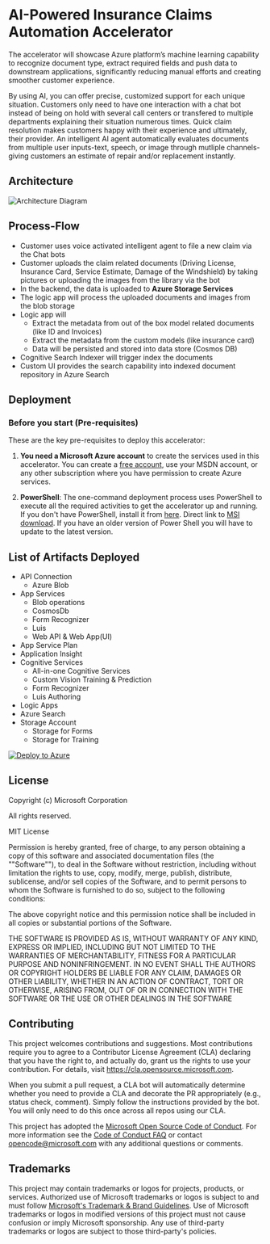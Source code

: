 # AI-Powered Insurance Claims Automation Accelerator

The accelerator will showcase Azure platform’s machine learning capability to recognize document type, extract required fields and push data to downstream applications, significantly reducing manual efforts and creating smoother customer experience.

By using AI, you can offer precise, customized support for each unique situation. Customers only need to have one interaction with a chat bot instead of being on hold with several call centers or transfered to multiple departments explaining their situation numerous times. Quick claim resolution makes customers happy with their experience and ultimately, their provider. An intelligent AI agent automatically evaluates documents from multiple user inputs-text, speech, or image through mutliple channels-giving customers an estimate of repair and/or replacement instantly.

## Architecture

![Architecture Diagram](/images/architecture.JPG)

## Process-Flow

* Customer uses voice activated intelligent agent to file a new claim via the Chat bots
* Customer uploads the claim related documents (Driving License, Insurance Card, Service Estimate, Damage of the Windshield) by taking pictures or uploading the images from the library via the bot 
* In the backend, the data is uploaded to **Azure Storage Services**
* The logic app will process the uploaded documents and images from the blob storage
* Logic app will
  * Extract the metadata from out of the box model related documents (like ID and Invoices)
  * Extract the metadata from the custom models (like insurance card)
  * Data will be persisted and stored into data store (Cosmos DB)
* Cognitive Search Indexer will trigger index the documents
* Custom UI provides the search capability into indexed document repository in Azure Search

## Deployment

### Before you start (Pre-requisites)

These are the key pre-requisites to deploy this accelerator:

1. **You need a Microsoft Azure account** to create the services used in this accelerator. You can create a [free account](https://azure.microsoft.com/en-us/free/), use your MSDN account, or any other subscription where you have permission to create Azure services.

2. **PowerShell**: The one-command deployment process uses PowerShell to execute all the required activities to get the accelerator up and running. If you don't have PowerShell, install it from [here](https://docs.microsoft.com/en-us/powershell/scripting/install/installing-windows-powershell?view=powershell-6). Direct link to [MSI download](https://github.com/PowerShell/PowerShell/releases/download/v6.2.3/PowerShell-6.2.3-win-x64.msi). If you have an older version of Power Shell you will have to update to the latest version.

## List of Artifacts Deployed

* API Connection
  * Azure Blob
* App Services
  * Blob operations
  * CosmosDb
  * Form Recognizer
  * Luis
  * Web API & Web App(UI)
* App Service Plan
* Application Insight
* Cognitive Services
  * All-in-one Cognitive Services
  * Custom Vision Training & Prediction
  * Form Recognizer
  * Luis Authoring
* Logic Apps
* Azure Search
* Storage Account
  * Storage for Forms
  * Storage for Training

[![Deploy to Azure](https://aka.ms/deploytoazurebutton)](https://portal.azure.com/#create/Microsoft.Template/uri/https%3A%2F%2Fraw.githubusercontent.com%akshata29%2Fdigitalclaims%2Fmain%2Ftemplate.json)

## License
Copyright (c) Microsoft Corporation

All rights reserved.

MIT License

Permission is hereby granted, free of charge, to any person obtaining a copy of this software and associated documentation files (the ""Software""), to deal in the Software without restriction, including without limitation the rights to use, copy, modify, merge, publish, distribute, sublicense, and/or sell copies of the Software, and to permit persons to whom the Software is furnished to do so, subject to the following conditions:

The above copyright notice and this permission notice shall be included in all copies or substantial portions of the Software.

THE SOFTWARE IS PROVIDED AS IS, WITHOUT WARRANTY OF ANY KIND, EXPRESS OR IMPLIED, INCLUDING BUT NOT LIMITED TO THE WARRANTIES OF MERCHANTABILITY, FITNESS FOR A PARTICULAR PURPOSE AND NONINFRINGEMENT. IN NO EVENT SHALL THE AUTHORS OR COPYRIGHT HOLDERS BE LIABLE FOR ANY CLAIM, DAMAGES OR OTHER LIABILITY, WHETHER IN AN ACTION OF CONTRACT, TORT OR OTHERWISE, ARISING FROM, OUT OF OR IN CONNECTION WITH THE SOFTWARE OR THE USE OR OTHER DEALINGS IN THE SOFTWARE


## Contributing

This project welcomes contributions and suggestions.  Most contributions require you to agree to a
Contributor License Agreement (CLA) declaring that you have the right to, and actually do, grant us
the rights to use your contribution. For details, visit https://cla.opensource.microsoft.com.

When you submit a pull request, a CLA bot will automatically determine whether you need to provide
a CLA and decorate the PR appropriately (e.g., status check, comment). Simply follow the instructions
provided by the bot. You will only need to do this once across all repos using our CLA.

This project has adopted the [Microsoft Open Source Code of Conduct](https://opensource.microsoft.com/codeofconduct/).
For more information see the [Code of Conduct FAQ](https://opensource.microsoft.com/codeofconduct/faq/) or
contact [opencode@microsoft.com](mailto:opencode@microsoft.com) with any additional questions or comments.


## Trademarks

This project may contain trademarks or logos for projects, products, or services. Authorized use of Microsoft trademarks or logos is subject to and must follow 
[Microsoft's Trademark & Brand Guidelines](https://www.microsoft.com/en-us/legal/intellectualproperty/trademarks/usage/general).
Use of Microsoft trademarks or logos in modified versions of this project must not cause confusion or imply Microsoft sponsorship.
Any use of third-party trademarks or logos are subject to those third-party's policies.

